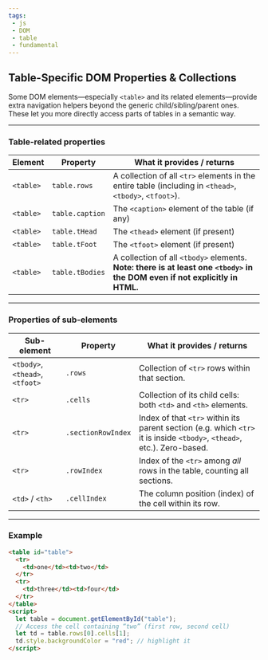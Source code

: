 ```yaml
---
tags: 
 - js
 - DOM
 - table
 - fundamental
---
```


## Table-Specific DOM Properties & Collections

Some DOM elements—especially `<table>` and its related elements—provide extra navigation helpers beyond the generic child/sibling/parent ones. These let you more directly access parts of tables in a semantic way.

---

### Table-related properties

|Element|Property|What it provides / returns|
|---|---|---|
|`<table>`|`table.rows`|A collection of all `<tr>` elements in the entire table (including in `<thead>`, `<tbody>`, `<tfoot>`). |
|`<table>`|`table.caption`|The `<caption>` element of the table (if any) |
|`<table>`|`table.tHead`|The `<thead>` element (if present) |
|`<table>`|`table.tFoot`|The `<tfoot>` element (if present) |
|`<table>`|`table.tBodies`|A collection of all `<tbody>` elements. **Note: there is at least one `<tbody>` in the DOM even if not explicitly in HTML.** |

---

### Properties of sub-elements

|Sub-element|Property|What it provides / returns|
|---|---|---|
|`<tbody>`, `<thead>`, `<tfoot>`|`.rows`|Collection of `<tr>` rows within that section. |
|`<tr>`|`.cells`|Collection of its child cells: both `<td>` and `<th>` elements. |
|`<tr>`|`.sectionRowIndex`|Index of that `<tr>` within its parent section (e.g. which `<tr>` it is inside `<tbody>`, `<thead>`, etc.). Zero-based. |
|`<tr>`|`.rowIndex`|Index of the `<tr>` among _all_ rows in the table, counting all sections. |
|`<td>` / `<th>`|`.cellIndex`|The column position (index) of the cell within its row. |

---

### Example

```html
<table id="table">
  <tr>
    <td>one</td><td>two</td>
  </tr>
  <tr>
    <td>three</td><td>four</td>
  </tr>
</table>
<script>
  let table = document.getElementById("table");
  // Access the cell containing “two” (first row, second cell)
  let td = table.rows[0].cells[1];
  td.style.backgroundColor = "red"; // highlight it
</script>
```